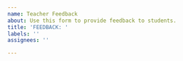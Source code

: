 ```yaml
---
name: Teacher Feedback
about: Use this form to provide feedback to students.
title: 'FEEDBACK: '
labels: ''
assignees: ''

---
```



